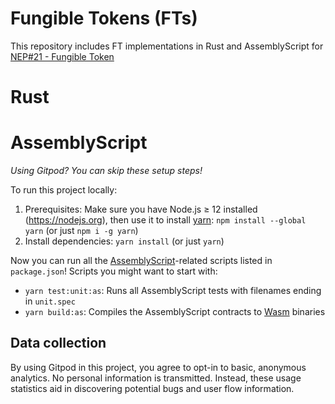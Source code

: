 # Fungible Tokens (FTs)

This repository includes FT implementations in Rust and AssemblyScript for [NEP#21 - Fungible Token](https://github.com/nearprotocol/NEPs/blob/master/specs/Standards/Tokens/FungibleToken.md)

# Rust

# AssemblyScript

_Using Gitpod? You can skip these setup steps!_

To run this project locally:

1. Prerequisites: Make sure you have Node.js ≥ 12 installed (https://nodejs.org), then use it to install [yarn]: `npm install --global yarn` (or just `npm i -g yarn`)
2. Install dependencies: `yarn install` (or just `yarn`)

Now you can run all the [AssemblyScript]-related scripts listed in `package.json`! Scripts you might want to start with:

- `yarn test:unit:as`: Runs all AssemblyScript tests with filenames ending in
  `unit.spec`
- `yarn build:as`: Compiles the AssemblyScript contracts to [Wasm] binaries

## Data collection

By using Gitpod in this project, you agree to opt-in to basic, anonymous analytics. No personal information is transmitted. Instead, these usage statistics aid in discovering potential bugs and user flow information.

  [yarn]: https://yarnpkg.com/
  [AssemblyScript]: https://assemblyscript.org/
  [Wasm]: https://webassembly.org/
